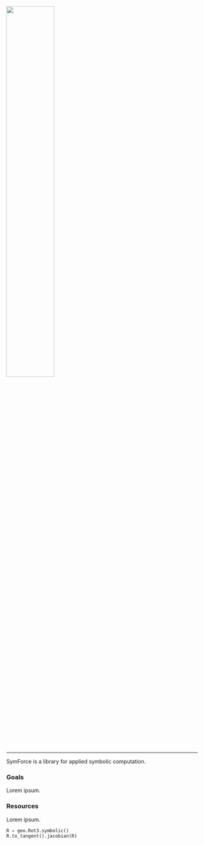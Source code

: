 <img src="https://raw.githubusercontent.com/symforce-org/symforce-org.github.io/main/img/symforce_horizontal.png" width="50%">
<hr>

SymForce is a library for applied symbolic computation.

### Goals
Lorem ipsum.

### Resources
Lorem ipsum.

```python
R = geo.Rot3.symbolic()
R.to_tangent().jacobian(R)
```
